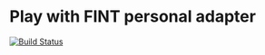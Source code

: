 # Play with FINT personal adapter

[![Build Status](https://travis-ci.org/FINTprosjektet/fint-pwf-personal-adapter.svg?branch=master)](https://travis-ci.org/FINTprosjektet/fint-pwf-personal-adapter) 
